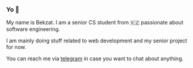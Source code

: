 ### Yo 👋

My name is Bekzat. I am a senior CS student from 🇰🇿 passionate about software engineering.

I am mainly doing stuff related to web development and my senior project for now.

You can reach me via <a href="https://t.me/beph64">telegram</a> in case you want to chat about anything.


<!--
**bekbeis/bekbeis** is a ✨ _special_ ✨ repository because its `README.md` (this file) appears on your GitHub profile.

Here are some ideas to get you started:

- 🔭 I’m currently working on ...
- 🌱 I’m currently learning ...
- 👯 I’m looking to collaborate on ...
- 🤔 I’m looking for help with ...
- 💬 Ask me about ...
- 📫 How to reach me: ...
- 😄 Pronouns: ...
- ⚡ Fun fact: ...
-->
